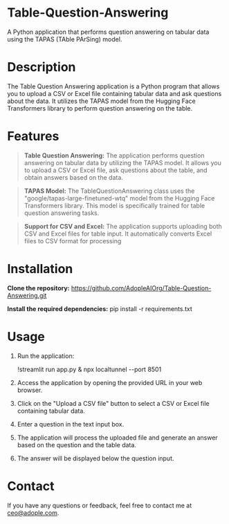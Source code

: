 # Table-Question-Answering

A Python application that performs question answering on tabular data using the TAPAS (TAble PArSing) model.

# Description

The Table Question Answering application is a Python program that allows you to upload a CSV or Excel file containing tabular data and ask questions about the data. It utilizes the TAPAS model from the Hugging Face Transformers library to perform question answering on the table.

# Features

> **Table Question Answering:** The application performs question answering on tabular data by utilizing the TAPAS model. It allows you to upload a CSV or Excel file, ask questions about the table, and obtain answers based on the data.

> **TAPAS Model:** The TableQuestionAnswering class uses the "google/tapas-large-finetuned-wtq" model from the Hugging Face Transformers library. This model is specifically trained for table question answering tasks.

> **Support for CSV and Excel:** The application supports uploading both CSV and Excel files for table input. It automatically converts Excel files to CSV format for processing

# Installation

**Clone the repository:**
https://github.com/AdopleAIOrg/Table-Question-Answering.git

**Install the required dependencies:**
pip install -r requirements.txt

# Usage

1. Run the application:

    !streamlit run app.py & npx localtunnel --port 8501

2. Access the application by opening the provided URL in your web browser.

3. Click on the "Upload a CSV file" button to select a CSV or Excel file containing tabular data.

4. Enter a question in the text input box.

5. The application will process the uploaded file and generate an answer based on the question and the table data.

6. The answer will be displayed below the question input.

# Contact

If you have any questions or feedback, feel free to contact me at ceo@adople.com.
